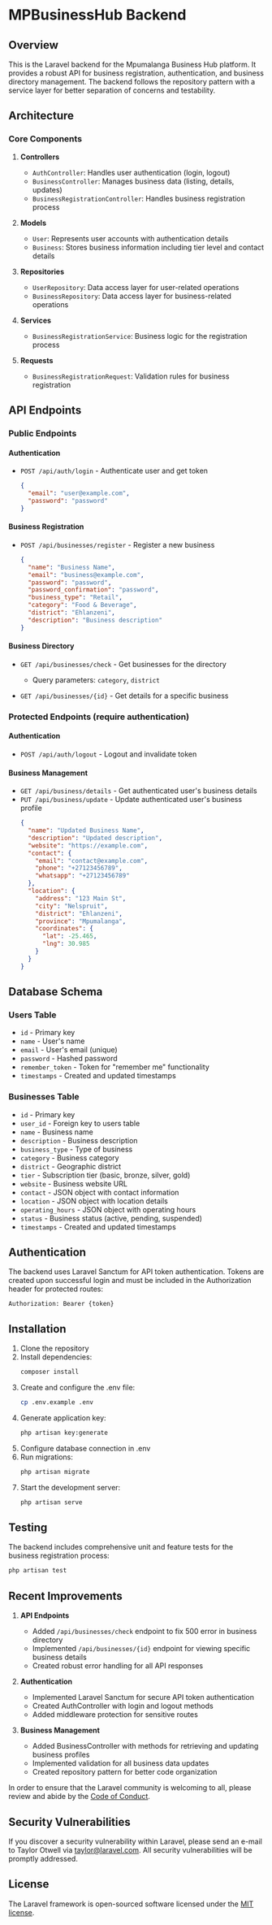 # MPBusinessHub Backend

## Overview

This is the Laravel backend for the Mpumalanga Business Hub platform. It provides a robust API for business registration, authentication, and business directory management. The backend follows the repository pattern with a service layer for better separation of concerns and testability.

## Architecture

### Core Components

1. **Controllers**
   - `AuthController`: Handles user authentication (login, logout)
   - `BusinessController`: Manages business data (listing, details, updates)
   - `BusinessRegistrationController`: Handles business registration process

2. **Models**
   - `User`: Represents user accounts with authentication details
   - `Business`: Stores business information including tier level and contact details

3. **Repositories**
   - `UserRepository`: Data access layer for user-related operations
   - `BusinessRepository`: Data access layer for business-related operations

4. **Services**
   - `BusinessRegistrationService`: Business logic for the registration process

5. **Requests**
   - `BusinessRegistrationRequest`: Validation rules for business registration

## API Endpoints

### Public Endpoints

#### Authentication
- `POST /api/auth/login` - Authenticate user and get token
  ```json
  {
    "email": "user@example.com",
    "password": "password"
  }
  ```

#### Business Registration
- `POST /api/businesses/register` - Register a new business
  ```json
  {
    "name": "Business Name",
    "email": "business@example.com",
    "password": "password",
    "password_confirmation": "password",
    "business_type": "Retail",
    "category": "Food & Beverage",
    "district": "Ehlanzeni",
    "description": "Business description"
  }
  ```

#### Business Directory
- `GET /api/businesses/check` - Get businesses for the directory
  - Query parameters: `category`, `district`

- `GET /api/businesses/{id}` - Get details for a specific business

### Protected Endpoints (require authentication)

#### Authentication
- `POST /api/auth/logout` - Logout and invalidate token

#### Business Management
- `GET /api/business/details` - Get authenticated user's business details
- `PUT /api/business/update` - Update authenticated user's business profile
  ```json
  {
    "name": "Updated Business Name",
    "description": "Updated description",
    "website": "https://example.com",
    "contact": {
      "email": "contact@example.com",
      "phone": "+27123456789",
      "whatsapp": "+27123456789"
    },
    "location": {
      "address": "123 Main St",
      "city": "Nelspruit",
      "district": "Ehlanzeni",
      "province": "Mpumalanga",
      "coordinates": {
        "lat": -25.465,
        "lng": 30.985
      }
    }
  }
  ```

## Database Schema

### Users Table
- `id` - Primary key
- `name` - User's name
- `email` - User's email (unique)
- `password` - Hashed password
- `remember_token` - Token for "remember me" functionality
- `timestamps` - Created and updated timestamps

### Businesses Table
- `id` - Primary key
- `user_id` - Foreign key to users table
- `name` - Business name
- `description` - Business description
- `business_type` - Type of business
- `category` - Business category
- `district` - Geographic district
- `tier` - Subscription tier (basic, bronze, silver, gold)
- `website` - Business website URL
- `contact` - JSON object with contact information
- `location` - JSON object with location details
- `operating_hours` - JSON object with operating hours
- `status` - Business status (active, pending, suspended)
- `timestamps` - Created and updated timestamps

## Authentication

The backend uses Laravel Sanctum for API token authentication. Tokens are created upon successful login and must be included in the Authorization header for protected routes:

```
Authorization: Bearer {token}
```

## Installation

1. Clone the repository
2. Install dependencies:
   ```bash
   composer install
   ```
3. Create and configure the .env file:
   ```bash
   cp .env.example .env
   ```
4. Generate application key:
   ```bash
   php artisan key:generate
   ```
5. Configure database connection in .env
6. Run migrations:
   ```bash
   php artisan migrate
   ```
7. Start the development server:
   ```bash
   php artisan serve
   ```

## Testing

The backend includes comprehensive unit and feature tests for the business registration process:

```bash
php artisan test
```

## Recent Improvements

1. **API Endpoints**
   - Added `/api/businesses/check` endpoint to fix 500 error in business directory
   - Implemented `/api/businesses/{id}` endpoint for viewing specific business details
   - Created robust error handling for all API responses

2. **Authentication**
   - Implemented Laravel Sanctum for secure API token authentication
   - Created AuthController with login and logout methods
   - Added middleware protection for sensitive routes

3. **Business Management**
   - Added BusinessController with methods for retrieving and updating business profiles
   - Implemented validation for all business data updates
   - Created repository pattern for better code organization

In order to ensure that the Laravel community is welcoming to all, please review and abide by the [Code of Conduct](https://laravel.com/docs/contributions#code-of-conduct).

## Security Vulnerabilities

If you discover a security vulnerability within Laravel, please send an e-mail to Taylor Otwell via [taylor@laravel.com](mailto:taylor@laravel.com). All security vulnerabilities will be promptly addressed.

## License

The Laravel framework is open-sourced software licensed under the [MIT license](https://opensource.org/licenses/MIT).
